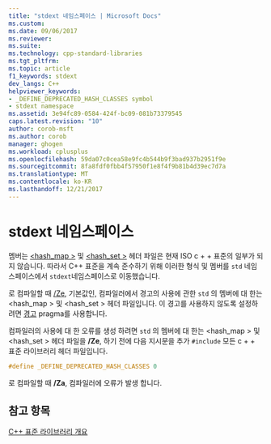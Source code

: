 ```yaml
---
title: "stdext 네임스페이스 | Microsoft Docs"
ms.custom: 
ms.date: 09/06/2017
ms.reviewer: 
ms.suite: 
ms.technology: cpp-standard-libraries
ms.tgt_pltfrm: 
ms.topic: article
f1_keywords: stdext
dev_langs: C++
helpviewer_keywords:
- _DEFINE_DEPRECATED_HASH_CLASSES symbol
- stdext namespace
ms.assetid: 3e94fc89-0584-424f-bc09-081b73379545
caps.latest.revision: "10"
author: corob-msft
ms.author: corob
manager: ghogen
ms.workload: cplusplus
ms.openlocfilehash: 59da07c0cea58e9fc4b544b9f3bad937b2951f9e
ms.sourcegitcommit: 8fa8fdf0fbb4f57950f1e8f4f9b81b4d39ec7d7a
ms.translationtype: MT
ms.contentlocale: ko-KR
ms.lasthandoff: 12/21/2017
---
```

# <a name="stdext-namespace"></a>stdext 네임스페이스

멤버는 [ \<hash_map >](../standard-library/hash-map.md) 및 [ \<hash_set >](../standard-library/hash-set.md) 헤더 파일은 현재 ISO c + + 표준의 일부가 되지 않습니다. 따라서 C++ 표준을 계속 준수하기 위해 이러한 형식 및 멤버를 `std` 네임스페이스에서 `stdext`네임스페이스로 이동했습니다.

로 컴파일할 때 [/Ze](../build/reference/za-ze-disable-language-extensions.md), 기본값인, 컴파일러에서 경고의 사용에 관한 `std` 의 멤버에 대 한는 \<hash_map > 및 \<hash_set > 헤더 파일입니다. 이 경고를 사용하지 않도록 설정하려면 [경고](../preprocessor/warning.md) pragma를 사용합니다.

컴파일러의 사용에 대 한 오류를 생성 하려면 `std` 의 멤버에 대 한는 \<hash_map > 및 \<hash_set > 헤더 파일을 **/Ze**, 하기 전에 다음 지시문을 추가 `#include` 모든 c + + 표준 라이브러리 헤더 파일입니다.

```cpp  
#define _DEFINE_DEPRECATED_HASH_CLASSES 0  
```  

로 컴파일할 때 **/Za**, 컴파일러에 오류가 발생 합니다.  

## <a name="see-also"></a>참고 항목

[C++ 표준 라이브러리 개요](../standard-library/cpp-standard-library-overview.md)

